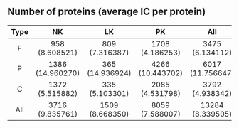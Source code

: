 ## Number of proteins (average IC per protein) ##
| Type |      NK         |       LK       |        PK       |        All      |
| :--: |     :--:        |      :--:      |       :--:      |       :--:      |
|   F  | 958 (8.608521) | 809 (7.316387) | 1708 (4.186253) | 3475 (6.134112) |
|   P  | 1386 (14.960270) | 365 (14.936924) | 4266 (10.443702) | 6017 (11.756647) |
|   C  | 1372 (5.515882) | 335 (5.103301) | 2085 (4.531798) | 3792 (4.938342) |
|  All | 3716 (9.835761) | 1509 (8.668350) | 8059 (7.588007) | 13284 (8.339505) |

